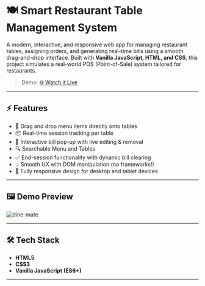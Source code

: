 # 🍽️ Smart Restaurant Table Management System

A modern, interactive, and responsive web app for managing restaurant tables, assigning orders, and generating real-time bills using a smooth drag-and-drop interface. Built with **Vanilla JavaScript, HTML, and CSS**, this project simulates a real-world POS (Point-of-Sale) system tailored for restaurants.

> Demo: [🌐 Watch it Live](https://dine-mate.netlify.app/)

---

## ⚡ Features

- 🚀 Drag and drop menu items directly onto tables
- 📦 Real-time session tracking per table
- 🧾 Interactive bill pop-up with live editing & removal
- 🔍 Searchable Menu and Tables
- ✅ End-session functionality with dynamic bill clearing
- 💡 Smooth UX with DOM manipulation (no frameworks!)
- 📱 Fully responsive design for desktop and tablet devices

---

## 🖼️ Demo Preview
![dine-mate](https://github.com/user-attachments/assets/8f3cd96c-5895-4700-947c-221789895bcd)
 
---

## 🛠️ Tech Stack

- **HTML5**
- **CSS3**
- **Vanilla JavaScript (ES6+)**

---


